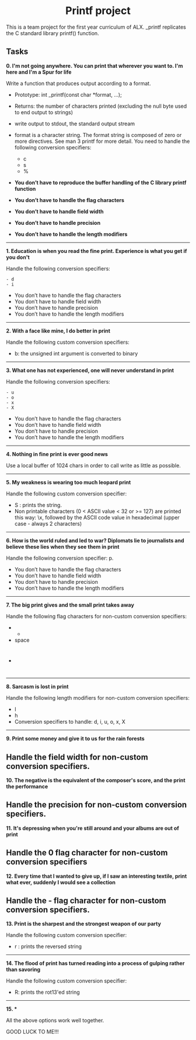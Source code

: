 <h1 align = "center">Printf project</h1>

This is a team project for the first year curriculum of ALX. _printf replicates the C standard library printf() function.

## Tasks

**0. I'm not going anywhere. You can print that wherever you want to. I'm here and I'm a Spur for life**

Write a function that produces output according to a format.

- Prototype: int _printf(const char *format, ...);
- Returns: the number of characters printed (excluding the null byte used to end output to strings)
- write output to stdout, the standard output stream
- format is a character string. The format string is composed of zero or more directives. See man 3 printf for more detail. You need to handle the following conversion specifiers:
	- c
	- s
	- %

- **You don’t have to reproduce the buffer handling of the C library printf function**
- **You don’t have to handle the flag characters**
- **You don’t have to handle field width**
- **You don’t have to handle precision**
- **You don’t have to handle the length modifiers**
---

**1. Education is when you read the fine print. Experience is what you get if you don't**

Handle the following conversion specifiers:

	- d
	- i

- You don’t have to handle the flag characters
- You don’t have to handle field width
- You don’t have to handle precision
- You don’t have to handle the length modifiers
---

**2. With a face like mine, I do better in print**

 Handle the following custom conversion specifiers:

-  b: the unsigned int argument is converted to binary
---

**3. What one has not experienced, one will never understand in print**

Handle the following conversion specifiers:

	- u
	- o
	- x
	- X
- You don’t have to handle the flag characters
- You don’t have to handle field width
- You don’t have to handle precision
- You don’t have to handle the length modifiers
---

**4. Nothing in fine print is ever good news**

Use a local buffer of 1024 chars in order to call write as little as possible.

---

**5. My weakness is wearing too much leopard print**

Handle the following custom conversion specifier:

- S : prints the string.
- Non printable characters (0 < ASCII value < 32 or >= 127) are printed this way: \x, followed by the ASCII code value in hexadecimal (upper case - always 2 characters)
---

**6. How is the world ruled and led to war? Diplomats lie to journalists and believe these lies when they see them in print**

Handle the following conversion specifier: p.

- You don’t have to handle the flag characters
- You don’t have to handle field width
- You don’t have to handle precision
- You don’t have to handle the length modifiers
---

**7. The big print gives and the small print takes away**

Handle the following flag characters for non-custom conversion specifiers:

- +
- space
- #
---

**8. Sarcasm is lost in print**

Handle the following length modifiers for non-custom conversion specifiers:

- l
- h
- Conversion specifiers to handle: d, i, u, o, x, X
---

**9. Print some money and give it to us for the rain forests**

Handle the field width for non-custom conversion specifiers.
---

**10. The negative is the equivalent of the composer's score, and the print the performance**

Handle the precision for non-custom conversion specifiers.
---

**11. It's depressing when you're still around and your albums are out of print**

Handle the 0 flag character for non-custom conversion specifiers
---

**12. Every time that I wanted to give up, if I saw an interesting textile, print what ever, suddenly I would see a collection**

Handle the - flag character for non-custom conversion specifiers.
---

**13. Print is the sharpest and the strongest weapon of our party**

Handle the following custom conversion specifier:

- r : prints the reversed string
---


**14. The flood of print has turned reading into a process of gulping rather than savoring**

Handle the following custom conversion specifier:

- R: prints the rot13'ed string
---

<b>15. *</b>

All the above options work well together.

GOOD LUCK TO ME!!!
